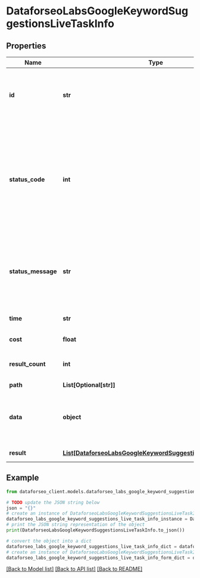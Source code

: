 # DataforseoLabsGoogleKeywordSuggestionsLiveTaskInfo


## Properties

Name | Type | Description | Notes
------------ | ------------- | ------------- | -------------
**id** | **str** | task identifier unique task identifier in our system in the UUID format | [optional] 
**status_code** | **int** | status code of the task generated by DataForSEO, can be within the following range: 10000-60000 you can find the full list of the response codes here | [optional] 
**status_message** | **str** | informational message of the task you can find the full list of general informational messages here | [optional] 
**time** | **str** | execution time, seconds | [optional] 
**cost** | **float** | total tasks cost, USD | [optional] 
**result_count** | **int** | number of elements in the result array | [optional] 
**path** | **List[Optional[str]]** | URL path | [optional] 
**data** | **object** | contains the same parameters that you specified in the POST request | [optional] 
**result** | [**List[DataforseoLabsGoogleKeywordSuggestionsLiveResultInfo]**](DataforseoLabsGoogleKeywordSuggestionsLiveResultInfo.md) | array of results | [optional] 

## Example

```python
from dataforseo_client.models.dataforseo_labs_google_keyword_suggestions_live_task_info import DataforseoLabsGoogleKeywordSuggestionsLiveTaskInfo

# TODO update the JSON string below
json = "{}"
# create an instance of DataforseoLabsGoogleKeywordSuggestionsLiveTaskInfo from a JSON string
dataforseo_labs_google_keyword_suggestions_live_task_info_instance = DataforseoLabsGoogleKeywordSuggestionsLiveTaskInfo.from_json(json)
# print the JSON string representation of the object
print(DataforseoLabsGoogleKeywordSuggestionsLiveTaskInfo.to_json())

# convert the object into a dict
dataforseo_labs_google_keyword_suggestions_live_task_info_dict = dataforseo_labs_google_keyword_suggestions_live_task_info_instance.to_dict()
# create an instance of DataforseoLabsGoogleKeywordSuggestionsLiveTaskInfo from a dict
dataforseo_labs_google_keyword_suggestions_live_task_info_form_dict = dataforseo_labs_google_keyword_suggestions_live_task_info.from_dict(dataforseo_labs_google_keyword_suggestions_live_task_info_dict)
```
[[Back to Model list]](../README.md#documentation-for-models) [[Back to API list]](../README.md#documentation-for-api-endpoints) [[Back to README]](../README.md)


